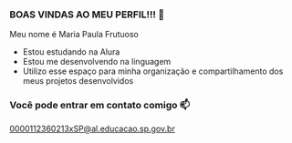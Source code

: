 ### BOAS VINDAS AO MEU PERFIL!!! 💙

Meu nome é Maria Paula Frutuoso

- Estou estudando na Alura
- Estou me desenvolvendo na linguagem
- Utilizo esse espaço para minha organização e compartilhamento dos meus projetos desenvolvidos

### Você pode entrar em contato comigo 📫
0000112360213xSP@al.educacao.sp.gov.br
